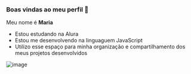 ### Boas vindas ao meu perfil 💙

Meu nome é **Maria**
- Estou estudando na Alura
- Estou me desenvolvendo na linguaguem JavaScript
- Utilizo esse espaço para minha organização e compartilhamento dos meus projetos desenvolvidos

![image](https://github.com/user-attachments/assets/a2187035-e009-48a0-8bde-aa8bdbbce443)

